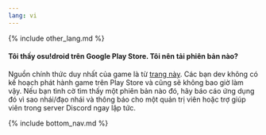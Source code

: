 ```yaml
---
lang: vi
---
```


{% include other_lang.md %}

#### Tôi thấy osu!droid trên Google Play Store. Tôi nên tải phiên bản nào?

Nguồn chính thức duy nhất của game là từ [trang này](https://github.com/osudroid/osu-droid). Các bạn dev không có kế hoạch phát hành game trên Play Store và cũng sẽ không bao giờ làm vậy. Nếu bạn tình cờ tìm thấy một phiên bản nào đó, hãy báo cáo ứng dụng đó vì sao nhái/đạo nhái và thông báo cho một quản trị viên hoặc trợ giúp viên trong server Discord ngay lập tức.

<!-- Don't touch this part thank you -->
{% include bottom_nav.md %}
